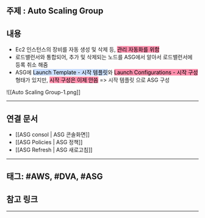 

## 주제 :  Auto Scaling Group



## 내용 


- Ec2 인스턴스의 장비를 자동 생성 및 삭제 등, <mark style="background: #FF5582A6;">관리 자동화를 위함</mark> 
- 로드밸런서와 통합되어, 추가 및 삭제되는 노드를 ASG에서 알아서 로드밸런서에 등록 취소 해줌
- ASG에 <mark style="background: #ADCCFFA6;">Launch Template - 시작 템플릿</mark>와 <mark style="background: #FF5582A6;">Launch Configurations - 시작 구성</mark>형태가 있지만, <mark style="background: #FF5582A6;">시작 구성은 이제 안씀</mark> => 시작 템플릿 으로 ASG 구성

![[Auto Scaling Group-1.png]]




----


## 연결 문서


- [[ASG consol | ASG 콘솔화면]]
- [[ASG Policies | ASG 정책]]
- [[ASG Refresh | ASG 새로고침]]



---

## 태그: #AWS, #DVA, #ASG






## 참고 링크




---
